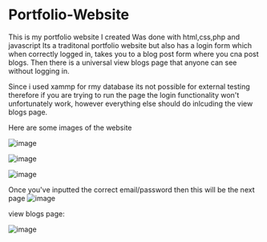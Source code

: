 # Portfolio-Website

This is my portfolio website I created
Was done with html,css,php and javascript
Its a traditonal portfolio website but also has a login form which when correctly logged in, takes you to a blog post form where you cna post blogs. Then there is a universal view blogs page that anyone can see without logging in.

Since i used xammp for rmy database its not possible for external testing therefore if you are trying to run the page the login functionality won't unfortunately work, however everything else should do inlcuding the view blogs page.

Here are some images of the website

![image](https://github.com/Abdullahj07/Portfolio-Website/assets/120344531/c5d2ea1e-7c9c-4ea3-b121-3271b732f078)



![image](https://github.com/Abdullahj07/Portfolio-Website/assets/120344531/e4ae13f7-cda1-4c49-b124-c75dfd5c47e6)



![image](https://github.com/Abdullahj07/Portfolio-Website/assets/120344531/d3554cb9-ede3-471b-9568-5dd3f11cc7c7)




Once you've inputted the correct email/password then this will be the next page
![image](https://github.com/Abdullahj07/Portfolio-Website/assets/120344531/8d04bdc7-f2c1-4ad9-a6b6-016b9fd2e29b)


view blogs page:

![image](https://github.com/Abdullahj07/Portfolio-Website/assets/120344531/5586555f-dcf2-4ef3-8fae-8f0d7e932653)

